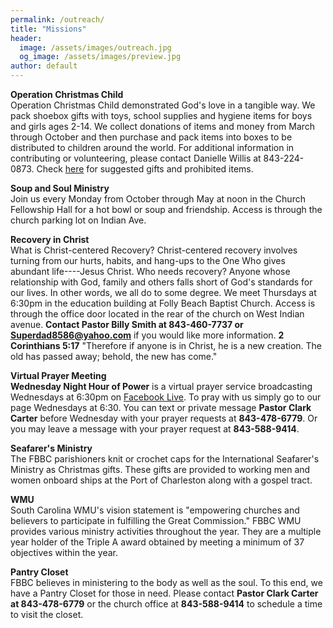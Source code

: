 ```yaml
---
permalink: /outreach/
title: "Missions"
header:
  image: /assets/images/outreach.jpg
  og_image: /assets/images/preview.jpg
author: default
---
```


**Operation Christmas Child**  
Operation Christmas Child demonstrated God's love in a tangible way. We pack shoebox gifts with
toys, school supplies and hygiene items for boys and girls ages 2-14. We collect donations of items
and money from March through October and then purchase and pack items into boxes to be distributed
to children around the world. For additional information in contributing or volunteering, please
contact Danielle Willis at 843-224-0873. Check
[here](https://www.samaritanspurse.org/operation-christmas-child/what-goes-in-my-shoebox-suggestions/)
for suggested gifts and prohibited items.

**Soup and Soul Ministry**  
Join us every Monday from October through May at noon in the Church Fellowship Hall for a hot bowl
or soup and friendship. Access is through the church parking lot on Indian Ave.

**Recovery in Christ**  
What is Christ-centered Recovery? Christ-centered recovery involves turning from our hurts, habits,
and hang-ups to the One Who gives abundant life----Jesus Christ.
Who needs recovery? Anyone whose relationship with God, family and others falls short of God's 
standards for our lives. In other words, we all do to some degree. We meet Thursdays at 6:30pm
in the education building at Folly Beach Baptist Church.
Access is through the office door located in the rear of the church on West Indian avenue. 
**Contact Pastor Billy Smith at 843-460-7737 or Superdad8586@yahoo.com** if you would like more information.
**2 Corinthians 5:17** "Therefore if anyone is in Christ, he is a new creation. The old has passed away;
behold, the new has come."

**Virtual Prayer Meeting**  
**Wednesday Night Hour of Power** is a virtual prayer service broadcasting Wednesdays at 6:30pm on
[Facebook Live](https://www.facebook.com/FollyBeachBaptistChurch/). To pray with us simply go to our page Wednesdays at 6:30. You can text or private message
**Pastor Clark Carter** before Wednesday with your prayer requests at **843-478-6779**. Or you may leave a
message with your prayer request at **843-588-9414**. 

**Seafarer's Ministry**  
The FBBC parishioners knit or crochet caps for the International Seafarer's Ministry as Christmas
gifts. These gifts are provided to working men and women onboard ships at the Port of Charleston
along with a gospel tract.

**WMU**  
South Carolina WMU's vision statement is "empowering churches and believers to participate in
fulfilling the Great Commission." FBBC WMU provides various ministry activities throughout the year.
They are a multiple year holder of the Triple A award obtained by meeting a minimum of 37 objectives
within the year.

**Pantry Closet**  
FBBC believes in ministering to the body as well as the soul. To this end, we have a Pantry Closet
for those in need. Please contact **Pastor Clark Carter at 843-478-6779** or the church office at
**843-588-9414** to schedule a time to visit the closet.

